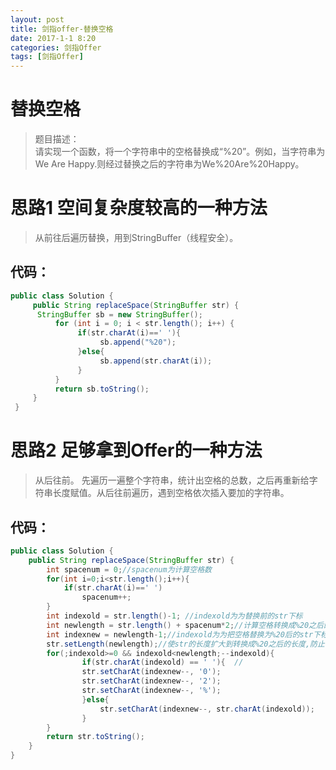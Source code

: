 ```yaml
---
layout: post
title: 剑指offer-替换空格
date: 2017-1-1 8:20
categories: 剑指Offer
tags: [剑指Offer]
---
```

# 替换空格
> 题目描述：<br>
> 请实现一个函数，将一个字符串中的空格替换成“%20”。例如，当字符串为We Are Happy.则经过替换之后的字符串为We%20Are%20Happy。

# 思路1 空间复杂度较高的一种方法
> 从前往后遍历替换，用到StringBuffer（线程安全）。
## 代码：
```java
public class Solution {
     public String replaceSpace(StringBuffer str) {
      StringBuffer sb = new StringBuffer();
          for (int i = 0; i < str.length(); i++) {
               if(str.charAt(i)==' '){
                    sb.append("%20");
               }else{
                    sb.append(str.charAt(i));
               }
          }
          return sb.toString();
     }
 }

```
# 思路2 足够拿到Offer的一种方法
> 从后往前。 先遍历一遍整个字符串，统计出空格的总数，之后再重新给字符串长度赋值。从后往前遍历，遇到空格依次插入要加的字符串。
## 代码：
```java
public class Solution {
    public String replaceSpace(StringBuffer str) {
        int spacenum = 0;//spacenum为计算空格数
        for(int i=0;i<str.length();i++){
            if(str.charAt(i)==' ')
                spacenum++;
        }
        int indexold = str.length()-1; //indexold为为替换前的str下标
        int newlength = str.length() + spacenum*2;//计算空格转换成%20之后的str长度
        int indexnew = newlength-1;//indexold为为把空格替换为%20后的str下标
        str.setLength(newlength);//使str的长度扩大到转换成%20之后的长度,防止下标越界
        for(;indexold>=0 && indexold<newlength;--indexold){ 
                if(str.charAt(indexold) == ' '){  //
                str.setCharAt(indexnew--, '0');
                str.setCharAt(indexnew--, '2');
                str.setCharAt(indexnew--, '%');
                }else{
                    str.setCharAt(indexnew--, str.charAt(indexold));
                }
        }
        return str.toString();
    }
}

```